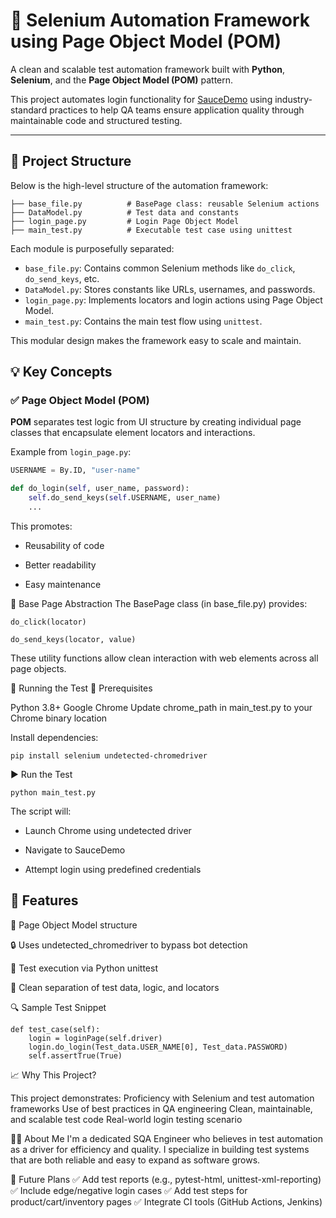 # 🧪 Selenium Automation Framework using Page Object Model (POM)

A clean and scalable test automation framework built with **Python**, **Selenium**, and the **Page Object Model (POM)** pattern.

This project automates login functionality for [SauceDemo](https://www.saucedemo.com/v1/) using industry-standard practices to help QA teams ensure application quality through maintainable code and structured testing.

---

## 📂 Project Structure

Below is the high-level structure of the automation framework:

```
├── base_file.py          # BasePage class: reusable Selenium actions  
├── DataModel.py          # Test data and constants  
├── login_page.py         # Login Page Object Model  
├── main_test.py          # Executable test case using unittest  
```

Each module is purposefully separated:

- `base_file.py`: Contains common Selenium methods like `do_click`, `do_send_keys`, etc.
- `DataModel.py`: Stores constants like URLs, usernames, and passwords.
- `login_page.py`: Implements locators and login actions using Page Object Model.
- `main_test.py`: Contains the main test flow using `unittest`.

This modular design makes the framework easy to scale and maintain.


## 💡 Key Concepts

### ✅ Page Object Model (POM)

**POM** separates test logic from UI structure by creating individual page classes that encapsulate element locators and interactions.

Example from `login_page.py`:

```python
USERNAME = By.ID, "user-name"

def do_login(self, user_name, password):
    self.do_send_keys(self.USERNAME, user_name)
    ...
```
This promotes:

 - Reusability of code

 - Better readability

 - Easy maintenance

🔁 Base Page Abstraction
The BasePage class (in base_file.py) provides:
```
do_click(locator)

do_send_keys(locator, value)
```
These utility functions allow clean interaction with web elements across all page objects.

🚀 Running the Test
🧱 Prerequisites

Python 3.8+
Google Chrome
Update chrome_path in main_test.py to your Chrome binary location

Install dependencies:
```
pip install selenium undetected-chromedriver
```
▶️ Run the Test
```
python main_test.py
```
The script will:

- Launch Chrome using undetected driver

- Navigate to SauceDemo

- Attempt login using predefined credentials

## 🔐 Features
🧩 Page Object Model structure

🔒 Uses undetected_chromedriver to bypass bot detection

🧪 Test execution via Python unittest

📁 Clean separation of test data, logic, and locators

🔍 Sample Test Snippet
```
def test_case(self):
    login = loginPage(self.driver)
    login.do_login(Test_data.USER_NAME[0], Test_data.PASSWORD)
    self.assertTrue(True)

```
📈 Why This Project?

This project demonstrates:
Proficiency with Selenium and test automation frameworks
Use of best practices in QA engineering
Clean, maintainable, and scalable test code
Real-world login testing scenario

🙋‍♂️ About Me
I'm a dedicated SQA Engineer who believes in test automation as a driver for efficiency
and quality. I specialize in building test systems that are both reliable and easy to expand as software grows.

📌 Future Plans
✅ Add test reports (e.g., pytest-html, unittest-xml-reporting)
✅ Include edge/negative login cases
✅ Add test steps for product/cart/inventory pages
✅ Integrate CI tools (GitHub Actions, Jenkins)

